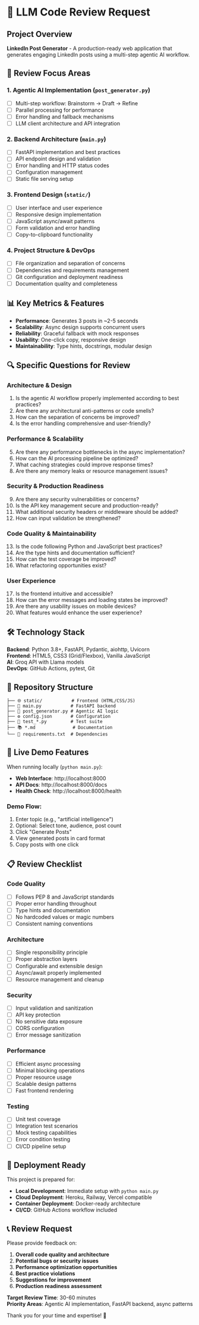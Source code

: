# 🤖 LLM Code Review Request

## Project Overview
**LinkedIn Post Generator** - A production-ready web application that generates engaging LinkedIn posts using a multi-step agentic AI workflow.

## 🎯 Review Focus Areas

### 1. **Agentic AI Implementation** (`post_generator.py`)
- [ ] Multi-step workflow: Brainstorm → Draft → Refine
- [ ] Parallel processing for performance
- [ ] Error handling and fallback mechanisms
- [ ] LLM client architecture and API integration

### 2. **Backend Architecture** (`main.py`)
- [ ] FastAPI implementation and best practices
- [ ] API endpoint design and validation
- [ ] Error handling and HTTP status codes
- [ ] Configuration management
- [ ] Static file serving setup

### 3. **Frontend Design** (`static/`)
- [ ] User interface and user experience
- [ ] Responsive design implementation
- [ ] JavaScript async/await patterns
- [ ] Form validation and error handling
- [ ] Copy-to-clipboard functionality

### 4. **Project Structure & DevOps**
- [ ] File organization and separation of concerns
- [ ] Dependencies and requirements management
- [ ] Git configuration and deployment readiness
- [ ] Documentation quality and completeness

## 📊 Key Metrics & Features

- **Performance**: Generates 3 posts in ~2-5 seconds
- **Scalability**: Async design supports concurrent users
- **Reliability**: Graceful fallback with mock responses
- **Usability**: One-click copy, responsive design
- **Maintainability**: Type hints, docstrings, modular design

## 🔍 Specific Questions for Review

### Architecture & Design
1. Is the agentic AI workflow properly implemented according to best practices?
2. Are there any architectural anti-patterns or code smells?
3. How can the separation of concerns be improved?
4. Is the error handling comprehensive and user-friendly?

### Performance & Scalability
5. Are there any performance bottlenecks in the async implementation?
6. How can the AI processing pipeline be optimized?
7. What caching strategies could improve response times?
8. Are there any memory leaks or resource management issues?

### Security & Production Readiness
9. Are there any security vulnerabilities or concerns?
10. Is the API key management secure and production-ready?
11. What additional security headers or middleware should be added?
12. How can input validation be strengthened?

### Code Quality & Maintainability
13. Is the code following Python and JavaScript best practices?
14. Are the type hints and documentation sufficient?
15. How can the test coverage be improved?
16. What refactoring opportunities exist?

### User Experience
17. Is the frontend intuitive and accessible?
18. How can the error messages and loading states be improved?
19. Are there any usability issues on mobile devices?
20. What features would enhance the user experience?

## 🛠️ Technology Stack

**Backend**: Python 3.8+, FastAPI, Pydantic, aiohttp, Uvicorn  
**Frontend**: HTML5, CSS3 (Grid/Flexbox), Vanilla JavaScript  
**AI**: Groq API with Llama models  
**DevOps**: GitHub Actions, pytest, Git  

## 📂 Repository Structure

```
├── 🌐 static/           # Frontend (HTML/CSS/JS)
├── 🚀 main.py           # FastAPI backend
├── 🤖 post_generator.py # Agentic AI logic
├── ⚙️ config.json       # Configuration
├── 🧪 test_*.py         # Test suite
├── 📚 *.md              # Documentation
└── 🔧 requirements.txt  # Dependencies
```

## 🎨 Live Demo Features

When running locally (`python main.py`):
- **Web Interface**: http://localhost:8000
- **API Docs**: http://localhost:8000/docs
- **Health Check**: http://localhost:8000/health

### Demo Flow:
1. Enter topic (e.g., "artificial intelligence")
2. Optional: Select tone, audience, post count
3. Click "Generate Posts"
4. View generated posts in card format
5. Copy posts with one click

## 📋 Review Checklist

### Code Quality
- [ ] Follows PEP 8 and JavaScript standards
- [ ] Proper error handling throughout
- [ ] Type hints and documentation
- [ ] No hardcoded values or magic numbers
- [ ] Consistent naming conventions

### Architecture
- [ ] Single responsibility principle
- [ ] Proper abstraction layers
- [ ] Configurable and extensible design
- [ ] Async/await properly implemented
- [ ] Resource management and cleanup

### Security
- [ ] Input validation and sanitization
- [ ] API key protection
- [ ] No sensitive data exposure
- [ ] CORS configuration
- [ ] Error message sanitization

### Performance
- [ ] Efficient async processing
- [ ] Minimal blocking operations
- [ ] Proper resource usage
- [ ] Scalable design patterns
- [ ] Fast frontend rendering

### Testing
- [ ] Unit test coverage
- [ ] Integration test scenarios
- [ ] Mock testing capabilities
- [ ] Error condition testing
- [ ] CI/CD pipeline setup

## 🚀 Deployment Ready

This project is prepared for:
- **Local Development**: Immediate setup with `python main.py`
- **Cloud Deployment**: Heroku, Railway, Vercel compatible
- **Container Deployment**: Docker-ready architecture
- **CI/CD**: GitHub Actions workflow included

## 📞 Review Request

Please provide feedback on:

1. **Overall code quality and architecture**
2. **Potential bugs or security issues**
3. **Performance optimization opportunities**
4. **Best practice violations**
5. **Suggestions for improvement**
6. **Production readiness assessment**

**Target Review Time**: 30-60 minutes  
**Priority Areas**: Agentic AI implementation, FastAPI backend, async patterns

Thank you for your time and expertise! 🙏
